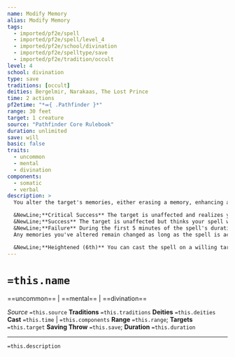 ```yaml
---
name: Modify Memory
alias: Modify Memory
tags:
  - imported/pf2e/spell
  - imported/pf2e/spell/level_4
  - imported/pf2e/school/divination
  - imported/pf2e/spelltype/save
  - imported/pf2e/tradition/occult
level: 4
school: divination
type: save
traditions: [occult]
deities: Bergelmir, Narakaas, The Lost Prince
time: 2 actions
pf2etime: "*⬺{ .Pathfinder }*"
range: 30 feet
target: 1 creature
source: "Pathfinder Core Rulebook"
duration: unlimited
save: will
basic: false
traits:
  - uncommon
  - mental
  - divination
components:
  - somatic
  - verbal
description: >
  You alter the target's memories, either erasing a memory, enhancing a memory's clarity, altering a memory, or adding a false memory. The target can attempt a Will save to resist the spell.

  &NewLine;**Critical Success** The target is unaffected and realizes you tried to alter its memory.
  &NewLine;**Success** The target is unaffected but thinks your spell was something harmless instead of modify memory, unless it identifies the spell.
  &NewLine;**Failure** During the first 5 minutes of the spell's duration, you can Sustain the Spell to modify a memory once each round. When you do, you imagine up to 6 seconds of memory to modify, to a maximum of 5 continuous minutes of memory.
  Any memories you've altered remain changed as long as the spell is active. If the target moves out of range before the 5 minutes is up, you can't alter any further memories.

  &NewLine;**Heightened (6th)** You can cast the spell on a willing target to suppress all memory of a particular topic, detailed in 50 words or fewer. The effect is permanent, and it patches these omissions with an indistinct haze.
---
```

# `=this.name`
==uncommon== | ==mental== | ==divination==

*Source* `=this.source`
**Traditions** `=this.traditions`
**Deities** `=this.deities`
**Cast** `=this.time` | `=this.components`
**Range** `=this.range`; **Targets** `=this.target`
**Saving Throw** `=this.save`; **Duration** `=this.duration`

***
`=this.description`